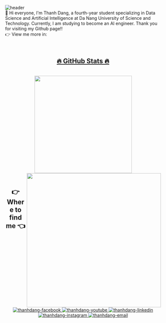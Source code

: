 ![header](https://capsule-render.vercel.app/api?type=waving&height=130&color=gradient&customColorList=15&text=Hi,%20I%27m%20Thanhdang!~%F0%9F%91%8B&fontAlignY=25&fontSize=30&fontColor=FFFFFF)
<br>
🔭 Hi everyone, I'm Thanh Dang, a fourth-year student specializing in Data Science and Artificial Intelligence at Da Nang University of Science and Technology. Currently, I am studying to become an AI engineer. Thank you for visiting my Github page!!
<br>
👉 View me more in: <a href="https://profile-summary-for-github.com/user/thanhdangg" title="thanhdangg_summary">

<br>
<h2 align="center">🔥 GitHub Stats 🔥</h2>
<br>

<div align=center>
  <a href="#" title="thanhdangg">
    <img width="315" align="center" src="https://github-readme-stats.vercel.app/api/top-langs/?username=thanhdangg&hide=c%23,powershell,Mathematica,Ruby,Objective-C,Objective-C%2b%2b,Cuda&title_color=61dafb&text_color=ffffff&icon_color=61dafb&bg_color=20232a&langs_count=8&layout=compact&border_color=61dafb&hide_border=true" />
    
  </a>
  <a href="#" title="thanhdangg">
    <img align="right" width="434" src="https://github-readme-stats.vercel.app/api?username=thanhdangg&show_icons=true&theme=react&border_color=61dafb&hide_border=true" />
  </a>
</div>

<br>

<h2 align="center">👉 Where to find me 👈</h2>
<br>
<div align="center">

  <a href="https://www.facebook.com/NgThaDa/" target="blank">
    <img src="https://img.icons8.com/bubbles/100/000000/facebook-new.png" alt="thanhdang-facebook" />
  </a>
  <a href="https://youtube.com/@ngthanhdang" target="blank">
    <img src="https://img.icons8.com/bubbles/100/000000/youtube-squared.png" alt="thanhdang-youtube" />
  </a>
  <a href="https://www.linkedin.com/in/ngthadang/" target="blank">
    <img src="https://img.icons8.com/bubbles/100/000000/linkedin.png" alt="thanhdang-linkedin" />
  </a>
  <a href="https://www.instagram.com/ntdangg_/" target="blank">
    <img src="https://img.icons8.com/bubbles/100/000000/instagram.png" alt="thanhdang-instagram" />
  </a>
  <a href="mailto:dangnghialap2003@gmail.com" target="top">
    <img src="https://img.icons8.com/bubbles/100/000000/apple-mail.png" alt="thanhdang-email" />
  </a>
</div>

<br>
